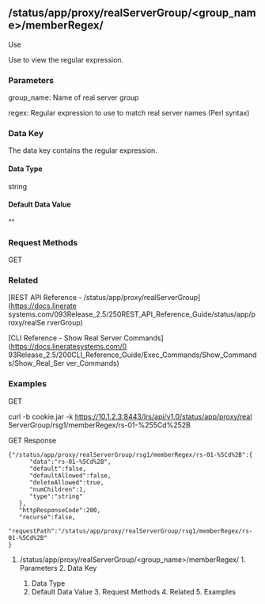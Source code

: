## /status/app/proxy/realServerGroup/<group_name>/memberRegex/<regex>

Use

Use to view the regular expression.

### Parameters

group_name: Name of real server group

regex: Regular expression to use to match real server names (Perl syntax)

### Data Key

The data key contains the regular expression.

#### Data Type

string

#### Default Data Value

""

### Request Methods

GET

### Related

[REST API Reference - /status/app/proxy/realServerGroup](https://docs.linerate
systems.com/093Release_2.5/250REST_API_Reference_Guide/status/app/proxy/realSe
rverGroup)

[CLI Reference - Show Real Server Commands](https://docs.lineratesystems.com/0
93Release_2.5/200CLI_Reference_Guide/Exec_Commands/Show_Commands/Show_Real_Ser
ver_Commands)

### Examples

GET

curl -b cookie.jar -k https://10.1.2.3:8443/lrs/api/v1.0/status/app/proxy/real
ServerGroup/rsg1/memberRegex/rs-01-%255Cd%252B

GET Response

    
    {"/status/app/proxy/realServerGroup/rsg1/memberRegex/rs-01-%5Cd%2B":{
          "data":"rs-01-%5Cd%2B",
          "default":false,
          "defaultAllowed":false,
          "deleteAllowed":true,
          "numChildren":1,
          "type":"string"
       },
       "httpResponseCode":200,
       "recurse":false,
       "requestPath":"/status/app/proxy/realServerGroup/rsg1/memberRegex/rs-01-%5Cd%2B"
    }
    

  1. /status/app/proxy/realServerGroup/<group_name>/memberRegex/<regex>
    1. Parameters
    2. Data Key
      1. Data Type
      2. Default Data Value
    3. Request Methods
    4. Related
    5. Examples

